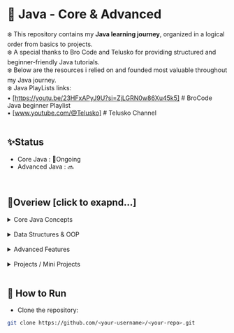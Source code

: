 # 🌿 Java - Core & Advanced 

❄️ This repository contains my **Java learning journey**, organized in a logical order from basics to projects.
<br>❄️  A special thanks to Bro Code and Telusko for providing structured and beginner-friendly Java tutorials.
<br>❄️ Below are the resources i relied on and founded most valuable throughout my Java journey. 
<br>❄️ Java PlayLists links: 
<br>▪️ [https://youtu.be/23HFxAPyJ9U?si=ZjLGRN0w86Xu45k5] # BroCode Java beginner Playlist
<br>▪️ [www.youtube.com/@Telusko] # Telusko Channel
<br>
<br>
## ✨Status
- Core Java : 🏃Ongoing
- Advanced Java :  🔜
<br>

## 🧋Overiew [click to exapnd...]

<details>
<summary>Core Java Concepts</summary>
<br>
<details>
  <summary><b>🍁Basics</b></summary>
<br>
  
- [ArithmeticOperations.java](src/concepts/basics/ArithmeticOperations.java)
- [MathExamples.java](src/concepts/basics/MathExamples.java)
- [UserInput.java](src/concepts/basics/UserInput.java)
- [Variable.java](src/concepts/basics/Variables.java)
- [VariableScope.java](src/concepts/basics/VariableScope.java)
  
<br>

</details>


<details>
  <summary><b>🍁Conditionals</b></summary>
<br>
  
- [EnhancedSwitches.java](src/concepts/conditionals/EnhancedSwitches.java)
- [IfStatement.java](src/concepts/conditionals/IfStatement.java)
- [NestedIf.java](src/concepts/conditionals/NestedIf.java)
- [SwitchStatement.java](src/concepts/conditionals/SwitchStatement.java)

<br>

</details>


<details>
  <summary><b>🍁Formatting</b></summary> 
<br>
  
- [PrintfPractice.java](src/concepts/formatting/PrintfPractice.java)

<br>

</details>


<details>
  <summary><b>🍁Operators</b></summary> 
  <br>
  
- [TernaryOperator.java](src/concepts/operators/TernaryOperator.java)
- [LogicalOperators.java](src/concepts/operators/LogicalOperators.java)

<br>


</details>

<details>
  <summary><b>🍁Randomization</b></summary> 
  <br>
  
- [RandomNumberGen.java](src/concepts/randomization/RandomNumberGen.java)

<br>


</details>


<details>
  <summary><b>🍁Math & Strings</b></summary> 
  <br>

- [StringMethods.java](src/concepts/strings/StringMethods.java)
- [SubstringMethod.java](src/concepts/strings/SubstringMethod.java)
- [StringBuilder.java](src/concepts/strings/StringBuilder.java)

</details>

<details>
  <summary><b>🍁Loops</b></summary> 
  <br>

- [WhileLoop.java](src/concepts/loops/WhileLoop.java)
- [ForLoops.java](src/concepts/loops/ForLoops.java)
- [BreakContinue.java](src/concepts/loops/BreakContinue.java)
- [NestedLoops.java](src/concepts/loops/NestedLoops.java)

</details>

<details>
  <summary><b>🍁Methods</b></summary>
  <br>

- [Methods.java](src/concepts/methods/Methods.java)
  
</details>

</details>
<br>

<details>
<summary>Data Structures & OOP</summary>
<br>

<details>
  <summary><b>🍁Arrays</b></summary> 
  <br>
  
- [ArraysBasics.java](src/datastructures/arrays/ArraysBasics.java)
- [ArrayUserInput.java](src/datastructures/arrays/ArrayUserInput.java)
- [ArraySearch.java](src/datastructures/arrays/ArraySearch.java)
- [VarArgsDemo.java](src/datastructures/arrays/VarArgsDemo.java)
- [TwoDArrays.java](src/datastructures/arrays/TwoDArrays.java)

</details>


<details>
  <summary><b>🍁Basic OOP</b></summary> 
  <br>

- [BasicOOP.java](src/oopconcepts/BasicOOP.java)

- Classes & Objects (coming soon)
- Inheritance (coming soon)
- Polymorphism (coming soon)
- Collections (coming soon)

</details>

  
</details>

<br>

<details>
<summary>Advanced Features</summary>
<br>

- Multithreading basics (coming soon)
- Synchronization (coming soon)
- Concurrency utilities (coming soon)

</details>

<br>

<details>
<summary>Projects / Mini Projects</summary>
<br>

<details>
  <summary><b>🍁Beginner</b></summary> 
  <br>
  
- [Calculator](src/projects/Calculator.java)
- [CICalculator](src/projects/CICalculator.java)
- [Weight Conversion](src/projects/WeightConvertor.java)
- [Temperature Converter](src/projects/TempConverter.java)
- [ML Game](src/projects/MadLibsGame.java)
  
</details>

<details>
  <summary><b>🍁Intermediate</b></summary> 
  <br>
  
- [NumberGuessingGame.java](src/projects/Beginner/NumberGuessingGame.java)
- [BankingProgram.java](src/projects/Intermediate/BankingProgram.java)
- [QuizGame.java](src/projects/Intermediate/QuizGame.java)
- [RockPaperScissors.java](src/projects/Intermediate/RockPaperScissors.java)
- [SlotMachine.java](src/projects/Intermediate/SlotMachine.java)
  
</details>


</details>

<br>

## 🚀 How to Run
- Clone the repository:
```bash
git clone https://github.com/<your-username>/<your-repo>.git
